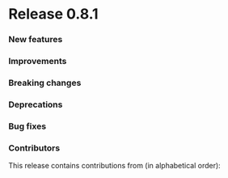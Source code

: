# Release 0.8.1

<h3>New features</h3>

<h3>Improvements</h3>

<h3>Breaking changes</h3>

<h3>Deprecations</h3>

<h3>Bug fixes</h3>

<h3>Contributors</h3>

This release contains contributions from (in alphabetical order):
